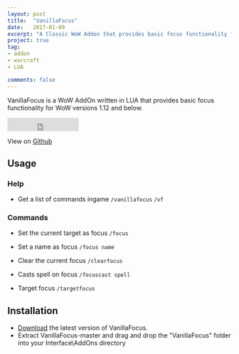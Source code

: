 ```yaml
---
layout: post
title:  "VanillaFocus"
date:   2017-01-09
excerpt: "A Classic WoW Addon that provides basic focus functionality for Vanilla."
project: true
tag:
- addon 
- warcraft
- LUA

comments: false
---
```





      

VanillaFocus is a WoW AddOn written in LUA that provides basic focus functionality for WoW versions 1.12 and below.
<iframe src="https://ghbtns.com/github-btn.html?user=rowin1&repo=VanillaFocus&type=star&count=true&size=large" frameborder="0" scrolling="0" width="160px" height="30px"></iframe>

View on [Github](https://github.com/rowin1/VanillaFocus)

## Usage

### Help

- Get a list of commands ingame
 `/vanillafocus`
 `/vf`

### Commands

- Set the current target as focus
 `/focus`

- Set a name as focus
 `/focus name`

- Clear the current focus
 `/clearfocus`

- Casts spell on focus
 `/focuscast spell` 

- Target focus
 `/targetfocus`

## Installation
- [Download](https://github.com/rowin1/VanillaFocus/archive/master.zip) the latest version of VanillaFocus.
- Extract VanillaFocus-master and drag and drop the "VanillaFocus" folder into your Interface\AddOns directory
